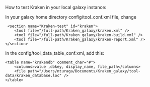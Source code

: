 How to test Kraken in your local galaxy instance:

In your galaxy home directory config/tool_conf.xml file, change  

```
 <section name="Kraken-test" id="kraken">
    <tool file="/full-path/Kraken_galaxy/kraken.xml" />
	<tool file="/full-path/Kraken_galaxy/kraken-build.xml" />
    <tool file="/full-path/Kraken_galaxy/kraken-report.xml" />
</section>
 ```

In the config/tool_data_table_conf.xml, add this:

```
<table name="krakendb" comment_char="#">
    <columns>value ,dbkey, display_name, file_path</columns>
    <file path="/Users/nturaga/Documents/Kraken_galaxy/tool-data/kraken_database.loc" />
</table>
```

